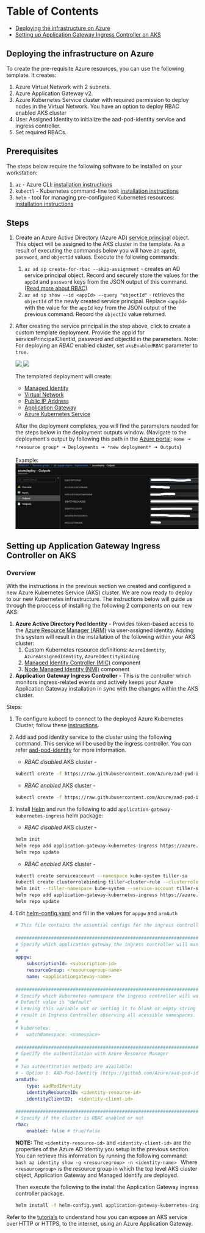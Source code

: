 # Table of Contents
- [Deploying the infrastructure on Azure](#deploying-the-infrastructure-on-azure)
- [Setting up Application Gateway Ingress Controller on AKS](#setting-up-application-gateway-ingress-controller-on-aks)

## Deploying the infrastructure on Azure

To create the pre-requisite Azure resources, you can use the following template. It creates:
1) Azure Virtual Network with 2 subnets.
2) Azure Application Gateway v2.
3) Azure Kubernetes Service cluster with required permission to deploy nodes in the Virtual Network. You have an option to deploy RBAC enabled AKS cluster
4) User Assigned Identity to initialize the aad-pod-identity service and ingress controller.
5) Set required RBACs.


## Prerequisites

The steps below require the following software to be installed on your workstation:
  1. `az` - Azure CLI: [installation instructions](https://docs.microsoft.com/en-us/cli/azure/install-azure-cli?view=azure-cli-latest)
  1. `kubectl` - Kubernetes command-line tool: [installation instructions](https://kubernetes.io/docs/tasks/tools/install-kubectl)
  1. `helm` - tool for managing pre-configured Kubernetes resources: [installation instructions](https://github.com/helm/helm/releases/latest)


## Steps

1. Create an Azure Active Directory (Azure AD) [service principal](https://docs.microsoft.com/en-us/azure/active-directory/develop/app-objects-and-service-principals#service-principal-object) object. This object will be assigned to the AKS cluster in the template. As a result of executing the commands below you will have an `appId`, `password`, and `objectId` values. Execute the following commands:
    1. `az ad sp create-for-rbac --skip-assignment` - creates an AD service principal object. Record and securely store the values for the `appId` and `password` keys from the JSON output of this command. ([Read more about RBAC](https://docs.microsoft.com/en-us/azure/role-based-access-control/overview))
    1. `az ad sp show --id <appId> --query "objectId"` - retrieves the `objectId` of the newly created service principal. Replace `<appId>` with the value for the `appId` key from the JSON output of the previous command. Record the `objectId` value returned.

2. After creating the service principal in the step above, click to create a custom template deployment. Provide the appId for servicePrincipalClientId, password and objectId in the parameters.
    Note: For deploying an *RBAC* enabled cluster, set `aksEnabledRBAC` parameter to `true`.

    <a href="https://portal.azure.com/#create/Microsoft.Template/uri/https%3A%2F%2Fraw.githubusercontent.com%2FAzure%2Fapplication-gateway-kubernetes-ingress%2Fmaster%2Fdeploy%2Fazuredeploy.json" target="_blank">
        <img src="http://azuredeploy.net/deploybutton.png"/>
    </a>
    <a href="http://armviz.io/#/?load=https%3A%2F%2Fraw.githubusercontent.com%2FAzure%2Fapplication-gateway-kubernetes-ingress%2Fmaster%2Fdeploy%2Fazuredeploy.json" target="_blank">
        <img src="http://armviz.io/visualizebutton.png"/>
    </a>

    The templated deployment will create:
      - [Managed Identity](https://docs.microsoft.com/en-us/azure/active-directory/managed-identities-azure-resources/overview)
      - [Virtual Network](https://docs.microsoft.com/en-us/azure/virtual-network/virtual-networks-overview)
      - [Public IP Address](https://docs.microsoft.com/en-us/azure/virtual-network/virtual-network-public-ip-address)
      - [Application Gateway](https://docs.microsoft.com/en-us/azure/application-gateway/overview)
      - [Azure Kubernetes Service](https://docs.microsoft.com/en-us/azure/aks/intro-kubernetes)

    After the deployment completes, you will find the parameters needed for the steps below in the deployment outputs window. (Navigate to the deployment's output by following this path in the [Azure portal](https://portal.azure.com/): `Home 🠆 *resource group* 🠆 Deployments 🠆 *new deployment* 🠆 Outputs`)

    Example:
    ![Deployment Output](images/deployment-output.png)

## Setting up Application Gateway Ingress Controller on AKS

### Overview
With the instructions in the previous section we created and configured a new Azure Kubernetes Service (AKS) cluster. We are now ready to deploy to our new Kubernetes infrastructure. The instructions below will guide us through the proccess of installing the following 2 components on our new AKS:
1. **Azure Active Directory Pod Identity** - Provides token-based access to the [Azure Resource Manager (ARM)](https://docs.microsoft.com/en-us/azure/azure-resource-manager/resource-group-overview) via user-assigned identity. Adding this system will result in the installation of the following within your AKS cluster:
   1. Custom Kubernetes resource definitions: `AzureIdentity`, `AzureAssignedIdentity`, `AzureIdentityBinding`
   1. [Managed Identity Controller (MIC)](https://github.com/Azure/aad-pod-identity#managed-identity-controllermic) component
   1. [Node Managed Identity (NMI)](https://github.com/Azure/aad-pod-identity#node-managed-identitynmi) component
1. **Application Gateway Ingress Controller** - This is the controller which monitors ingress-related events and actively keeps your Azure Application Gateway installation in sync with the changes within the AKS cluster.

Steps:

1) To configure kubectl to connect to the deployed Azure Kubernetes Cluster, follow these [instructions](https://docs.microsoft.com/en-us/azure/aks/kubernetes-walkthrough#connect-to-the-cluster).

2) Add aad pod identity service to the cluster using the following command. This service will be used by the ingress controller. You can refer [aad-pod-identity](https://github.com/Azure/aad-pod-identity) for more information.
    * *RBAC disabled* AKS cluster -
    ```bash
    kubectl create -f https://raw.githubusercontent.com/Azure/aad-pod-identity/master/deploy/infra/deployment.yaml
    ```

    * *RBAC enabled* AKS cluster -
    ```bash
    kubectl create -f https://raw.githubusercontent.com/Azure/aad-pod-identity/master/deploy/infra/deployment-rbac.yaml
    ```

3) Install [Helm](https://docs.microsoft.com/en-us/azure/aks/kubernetes-helm) and run the following to add `application-gateway-kubernetes-ingress` helm package:

    * *RBAC disabled* AKS cluster -
    ```bash
    helm init
    helm repo add application-gateway-kubernetes-ingress https://azure.github.io/application-gateway-kubernetes-ingress/helm/
    helm repo update
    ```

    * *RBAC enabled* AKS cluster -
    ```bash
    kubectl create serviceaccount --namespace kube-system tiller-sa
    kubectl create clusterrolebinding tiller-cluster-rule --clusterrole=cluster-admin --serviceaccount=kube-system:tiller-sa
    helm init --tiller-namespace kube-system --service-account tiller-sa
    helm repo add application-gateway-kubernetes-ingress https://azure.github.io/application-gateway-kubernetes-ingress/helm/
    helm repo update
    ```

4) Edit [helm-config.yaml](examples/helm-config.yaml) and fill in the values for `appgw` and `armAuth`
    ```yaml
    # This file contains the essential configs for the ingress controller helm chart

    ################################################################################
    # Specify which application gateway the ingress controller will manage
    #
    appgw:
        subscriptionId: <subscription-id>
        resourceGroup: <resourcegroup-name>
        name: <applicationgateway-name>

    ################################################################################
    # Specify which kubernetes namespace the ingress controller will watch
    # Default value is "default"
    # Leaving this variable out or setting it to blank or empty string would
    # result in Ingress Controller observing all acessible namespaces.
    #
    # kubernetes:
    #   watchNamespace: <namespace>

    ################################################################################
    # Specify the authentication with Azure Resource Manager
    #
    # Two authentication methods are available:
    # - Option 1: AAD-Pod-Identity (https://github.com/Azure/aad-pod-identity)
    armAuth:
        type: aadPodIdentity
        identityResourceID: <identity-resource-id>
        identityClientID:  <identity-client-id>

    ################################################################################
    # Specify if the cluster is RBAC enabled or not
    rbac:
        enabled: false # true/false
    ```
    **NOTE:** The `<identity-resource-id>` and `<identity-client-id>` are the properties of the Azure AD Identity you setup in the previous section. You can retrieve this information by running the following command:
        ```bash
        az identity show -g <resourcegroup> -n <identity-name>
        ```
        Where `<resourcegroup>` is the resource group in which the top level AKS cluster object, Application Gateway and Managed Identify are deployed.

    Then execute the following to the install the Application Gateway ingress controller package.
    ```bash
    helm install -f helm-config.yaml application-gateway-kubernetes-ingress/ingress-azure
    ```

Refer to the [tutorials](tutorial.md) to understand how you can expose an AKS service over HTTP or HTTPS, to the internet, using an Azure Application Gateway.
